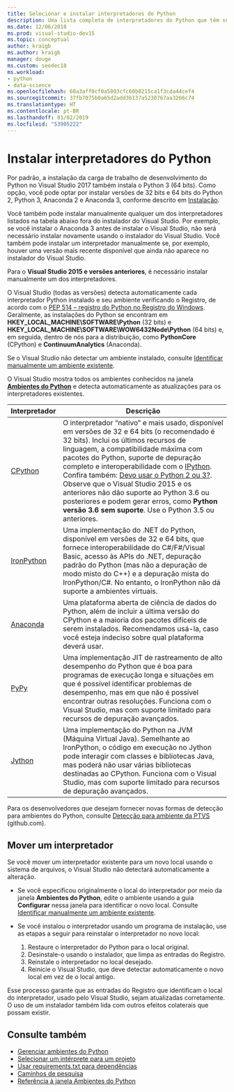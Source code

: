```yaml
---
title: Selecionar e instalar interpretadores do Python
description: Uma lista completa de interpretadores do Python que têm suporte no Visual Studio com instruções breves sobre onde localizar os instaladores.
ms.date: 12/06/2018
ms.prod: visual-studio-dev15
ms.topic: conceptual
author: kraigb
ms.author: kraigb
manager: douge
ms.custom: seodec18
ms.workload:
- python
- data-science
ms.openlocfilehash: 60a3aff0cf0a5803cfc60b0215ca1f3cda44cef4
ms.sourcegitcommit: 37fb7075b0a65d2add3b137a5230767aa3266c74
ms.translationtype: HT
ms.contentlocale: pt-BR
ms.lasthandoff: 01/02/2019
ms.locfileid: "53905222"
---
```

# <a name="install-python-interpreters"></a>Instalar interpretadores do Python

Por padrão, a instalação da carga de trabalho de desenvolvimento do Python no Visual Studio 2017 também instala o Python 3 (64 bits). Como opção, você pode optar por instalar versões de 32 bits e 64 bits do Python 2, Python 3, Anaconda 2 e Anaconda 3, conforme descrito em [Instalação](installing-python-support-in-visual-studio.md).

Você também pode instalar manualmente qualquer um dos interpretadores listados na tabela abaixo fora do instalador do Visual Studio. Por exemplo, se você instalar o Anaconda 3 antes de instalar o Visual Studio, não será necessário instalar novamente usando o instalador do Visual Studio. Você também pode instalar um interpretador manualmente se, por exemplo, houver uma versão mais recente disponível que ainda não aparece no instalador do Visual Studio.

Para o **Visual Studio 2015 e versões anteriores**, é necessário instalar manualmente um dos interpretadores.

O Visual Studio (todas as versões) detecta automaticamente cada interpretador Python instalado e seu ambiente verificando o Registro, de acordo com o [PEP 514 – registro do Python no Registro do Windows](https://www.python.org/dev/peps/pep-0514/). Geralmente, as instalações do Python se encontram em **HKEY_LOCAL_MACHINE\SOFTWARE\Python** (32 bits) e **HKEY_LOCAL_MACHINE\SOFTWARE\WOW6432Node\Python** (64 bits) e, em seguida, dentro de nós para a distribuição, como **PythonCore** (CPython) e **ContinuumAnalytics** (Anaconda).

Se o Visual Studio não detectar um ambiente instalado, consulte [Identificar manualmente um ambiente existente](managing-python-environments-in-visual-studio.md#manually-identify-an-existing-environment).

O Visual Studio mostra todos os ambientes conhecidos na janela [**Ambientes do Python**](managing-python-environments-in-visual-studio.md#the-python-environments-window) e detecta automaticamente as atualizações para os interpretadores existentes.

| Interpretador | Descrição |
| --- | --- |
| [CPython](https://www.python.org/) | O interpretador “nativo” e mais usado, disponível em versões de 32 e 64 bits (o recomendado é 32 bits). Inclui os últimos recursos de linguagem, a compatibilidade máxima com pacotes do Python, suporte de depuração completo e interoperabilidade com o [IPython](https://ipython.org/). Confira também:  [Devo usar o Python 2 ou 3?](https://wiki,python.org/moin/Python2orPython3). Observe que o Visual Studio 2015 e os anteriores não dão suporte ao Python 3.6 ou posteriores e podem gerar erros, como **Python versão 3.6 sem suporte**. Use o Python 3.5 ou anteriores. |
| [IronPython](https://github.com/IronLanguages/ironpython2) | Uma implementação do .NET do Python, disponível em versões de 32 e 64 bits, que fornece interoperabilidade do C#/F#/Visual Basic, acesso às APIs do .NET, depuração padrão do Python (mas não a depuração de modo misto do C++) e a depuração mista do IronPython/C#. No entanto, o IronPython não dá suporte a ambientes virtuais. |
| [Anaconda](https://www.continuum.io) | Uma plataforma aberta de ciência de dados do Python, além de incluir a última versão do CPython e a maioria dos pacotes difíceis de serem instalados. Recomendamos usá-la, caso você esteja indeciso sobre qual plataforma deverá usar. |
| [PyPy](https://www.pypy.org/) | Uma implementação JIT de rastreamento de alto desempenho do Python que é boa para programas de execução longa e situações em que é possível identificar problemas de desempenho, mas em que não é possível encontrar outras resoluções. Funciona com o Visual Studio, mas com suporte limitado para recursos de depuração avançados. |
| [Jython](http://www.jython.org/) | Uma implementação do Python na JVM (Máquina Virtual Java). Semelhante ao IronPython, o código em execução no Jython pode interagir com classes e bibliotecas Java, mas poderá não usar várias bibliotecas destinadas ao CPython. Funciona com o Visual Studio, mas com suporte limitado para recursos de depuração avançados. |

Para os desenvolvedores que desejam fornecer novas formas de detecção para ambientes do Python, consulte [Detecção para ambiente da PTVS](https://github.com/Microsoft/PTVS/wiki/Extensibility-Environments) (github.com).

## <a name="move-an-interpreter"></a>Mover um interpretador

Se você mover um interpretador existente para um novo local usando o sistema de arquivos, o Visual Studio não detectará automaticamente a alteração.

- Se você especificou originalmente o local do interpretador por meio da janela **Ambientes do Python**, edite o ambiente usando a guia **Configurar** nessa janela para identificar o novo local. Consulte [Identificar manualmente um ambiente existente](managing-python-environments-in-visual-studio.md#manually-identify-an-existing-environment).

- Se você instalou o interpretador usando um programa de instalação, use as etapas a seguir para reinstalar o interpretador no novo local:

  1. Restaure o interpretador do Python para o local original.
  2. Desinstale-o usando o instalador, que limpa as entradas do Registro.
  3. Reinstale o interpretador no local desejado.
  4. Reinicie o Visual Studio, que deve detectar automaticamente o novo local em vez de o local antigo.

Esse processo garante que as entradas do Registro que identificam o local do interpretador, usado pelo Visual Studio, sejam atualizadas corretamente. O uso de um instalador também lida com outros efeitos colaterais que possam existir.

## <a name="see-also"></a>Consulte também

- [Gerenciar ambientes do Python](managing-python-environments-in-visual-studio.md)
- [Selecionar um intérprete para um projeto](selecting-a-python-environment-for-a-project.md)
- [Usar requirements.txt para dependências](managing-required-packages-with-requirements-txt.md)
- [Caminhos de pesquisa](search-paths.md)
- [Referência à janela Ambientes do Python](python-environments-window-tab-reference.md)
